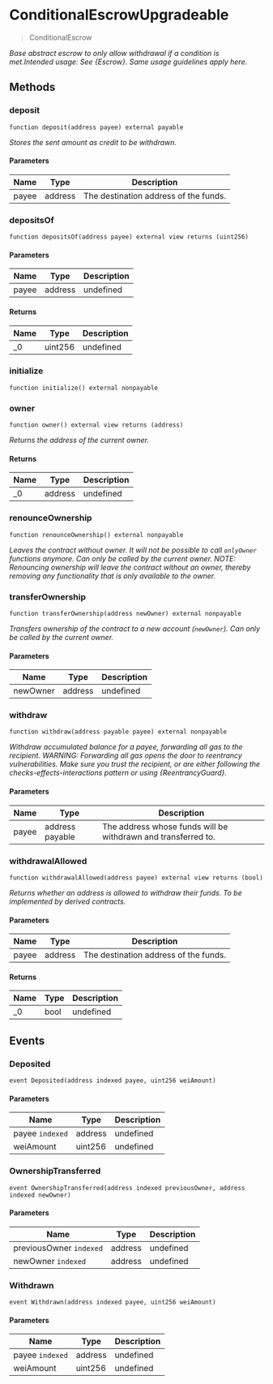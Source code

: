 # ConditionalEscrowUpgradeable



> ConditionalEscrow



*Base abstract escrow to only allow withdrawal if a condition is met.Intended usage: See {Escrow}. Same usage guidelines apply here.*

## Methods

### deposit

```solidity
function deposit(address payee) external payable
```



*Stores the sent amount as credit to be withdrawn.*

#### Parameters

| Name | Type | Description |
|---|---|---|
| payee | address | The destination address of the funds. |

### depositsOf

```solidity
function depositsOf(address payee) external view returns (uint256)
```





#### Parameters

| Name | Type | Description |
|---|---|---|
| payee | address | undefined |

#### Returns

| Name | Type | Description |
|---|---|---|
| _0 | uint256 | undefined |

### initialize

```solidity
function initialize() external nonpayable
```






### owner

```solidity
function owner() external view returns (address)
```



*Returns the address of the current owner.*


#### Returns

| Name | Type | Description |
|---|---|---|
| _0 | address | undefined |

### renounceOwnership

```solidity
function renounceOwnership() external nonpayable
```



*Leaves the contract without owner. It will not be possible to call `onlyOwner` functions anymore. Can only be called by the current owner. NOTE: Renouncing ownership will leave the contract without an owner, thereby removing any functionality that is only available to the owner.*


### transferOwnership

```solidity
function transferOwnership(address newOwner) external nonpayable
```



*Transfers ownership of the contract to a new account (`newOwner`). Can only be called by the current owner.*

#### Parameters

| Name | Type | Description |
|---|---|---|
| newOwner | address | undefined |

### withdraw

```solidity
function withdraw(address payable payee) external nonpayable
```



*Withdraw accumulated balance for a payee, forwarding all gas to the recipient. WARNING: Forwarding all gas opens the door to reentrancy vulnerabilities. Make sure you trust the recipient, or are either following the checks-effects-interactions pattern or using {ReentrancyGuard}.*

#### Parameters

| Name | Type | Description |
|---|---|---|
| payee | address payable | The address whose funds will be withdrawn and transferred to. |

### withdrawalAllowed

```solidity
function withdrawalAllowed(address payee) external view returns (bool)
```



*Returns whether an address is allowed to withdraw their funds. To be implemented by derived contracts.*

#### Parameters

| Name | Type | Description |
|---|---|---|
| payee | address | The destination address of the funds. |

#### Returns

| Name | Type | Description |
|---|---|---|
| _0 | bool | undefined |



## Events

### Deposited

```solidity
event Deposited(address indexed payee, uint256 weiAmount)
```





#### Parameters

| Name | Type | Description |
|---|---|---|
| payee `indexed` | address | undefined |
| weiAmount  | uint256 | undefined |

### OwnershipTransferred

```solidity
event OwnershipTransferred(address indexed previousOwner, address indexed newOwner)
```





#### Parameters

| Name | Type | Description |
|---|---|---|
| previousOwner `indexed` | address | undefined |
| newOwner `indexed` | address | undefined |

### Withdrawn

```solidity
event Withdrawn(address indexed payee, uint256 weiAmount)
```





#### Parameters

| Name | Type | Description |
|---|---|---|
| payee `indexed` | address | undefined |
| weiAmount  | uint256 | undefined |



